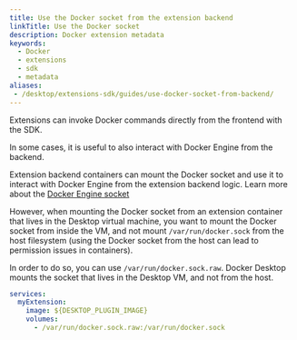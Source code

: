 ```yaml
---
title: Use the Docker socket from the extension backend
linkTitle: Use the Docker socket
description: Docker extension metadata
keywords:
  - Docker
  - extensions
  - sdk
  - metadata
aliases: 
 - /desktop/extensions-sdk/guides/use-docker-socket-from-backend/
---
```


Extensions can invoke Docker commands directly from the frontend with the SDK. 

In some cases, it is useful to also interact with Docker Engine from the backend. 

Extension backend containers can mount the Docker socket and use it to
interact with Docker Engine from the extension backend logic. Learn more about the [Docker Engine socket](/reference/cli/dockerd/#examples)

However, when mounting the Docker socket from an extension container that lives in the Desktop virtual machine, you want
to mount the Docker socket from inside the VM, and not mount `/var/run/docker.sock` from the host filesystem (using
the Docker socket from the host can lead to permission issues in containers).

In order to do so, you can use `/var/run/docker.sock.raw`. Docker Desktop mounts the socket that lives in the Desktop VM, and not from the host.

```yaml
services:
  myExtension:
    image: ${DESKTOP_PLUGIN_IMAGE}
    volumes:
      - /var/run/docker.sock.raw:/var/run/docker.sock
```
